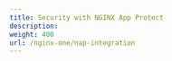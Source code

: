 ```yaml
---
title: Security with NGINX App Protect
description:
weight: 400
url: /nginx-one/nap-integration
---
```

